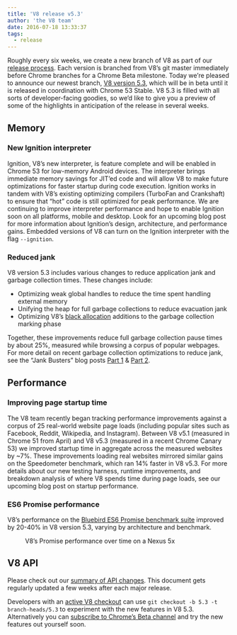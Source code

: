 ```yaml
---
title: 'V8 release v5.3'
author: 'the V8 team'
date: 2016-07-18 13:33:37
tags:
  - release
---
```

Roughly every six weeks, we create a new branch of V8 as part of our [release process](/docs/release-process). Each version is branched from V8’s git master immediately before Chrome branches for a Chrome Beta milestone. Today we’re pleased to announce our newest branch, [V8 version 5.3](https://chromium.googlesource.com/v8/v8.git/+log/branch-heads/5.3), which will be in beta until it is released in coordination with Chrome 53 Stable. V8 5.3 is filled with all sorts of developer-facing goodies, so we’d like to give you a preview of some of the highlights in anticipation of the release in several weeks.

## Memory

### New Ignition interpreter

Ignition, V8’s new interpreter, is feature complete and will be enabled in Chrome 53 for low-memory Android devices. The interpreter brings immediate memory savings for JIT’ed code and will allow V8 to make future optimizations for faster startup during code execution. Ignition works in tandem with V8’s existing optimizing compilers (TurboFan and Crankshaft) to ensure that “hot” code is still optimized for peak performance. We are continuing to improve interpreter performance and hope to enable Ignition soon on all platforms, mobile and desktop. Look for an upcoming blog post for more information about Ignition’s design, architecture, and performance gains. Embedded versions of V8 can turn on the Ignition interpreter with the flag `--ignition`.

### Reduced jank

V8 version 5.3 includes various changes to reduce application jank and garbage collection times. These changes include:

- Optimizing weak global handles to reduce the time spent handling external memory
- Unifying the heap for full garbage collections to reduce evacuation jank
- Optimizing V8’s [black allocation](/blog/orinoco) additions to the garbage collection marking phase

Together, these improvements reduce full garbage collection pause times by about 25%, measured while browsing a corpus of popular webpages. For more detail on recent garbage collection optimizations to reduce jank, see the “Jank Busters” blog posts [Part 1](/blog/jank-busters) & [Part 2](/blog/orinoco).

## Performance

### Improving page startup time

The V8 team recently began tracking performance improvements against a corpus of 25 real-world website page loads (including popular sites such as Facebook, Reddit, Wikipedia, and Instagram). Between V8 v5.1 (measured in Chrome 51 from April) and V8 v5.3 (measured in a recent Chrome Canary 53) we improved startup time in aggregate across the measured websites by ~7%. These improvements loading real websites mirrored similar gains on the Speedometer benchmark, which ran 14% faster in V8 v5.3. For more details about our new testing harness, runtime improvements, and breakdown analysis of where V8 spends time during page loads, see our upcoming blog post on startup performance.

### ES6 Promise performance

V8’s performance on the [Bluebird ES6 Promise benchmark suite](https://github.com/petkaantonov/bluebird/tree/master/benchmark) improved by 20-40% in V8 version 5.3, varying by architecture and benchmark.

<figure>
  <img src="/_img/v8-release-53/promise.png" alt="">
  <figcaption>V8’s Promise performance over time on a Nexus 5x</figcaption>
</figure>

## V8 API

Please check out our [summary of API changes](http://bit.ly/v8-api-changes). This document gets regularly updated a few weeks after each major release.

Developers with an [active V8 checkout](https://code.google.com/p/v8-wiki/wiki/UsingGit) can use `git checkout -b 5.3 -t branch-heads/5.3` to experiment with the new features in V8 5.3. Alternatively you can [subscribe to Chrome’s Beta channel](https://www.google.com/chrome/browser/beta.html) and try the new features out yourself soon.
